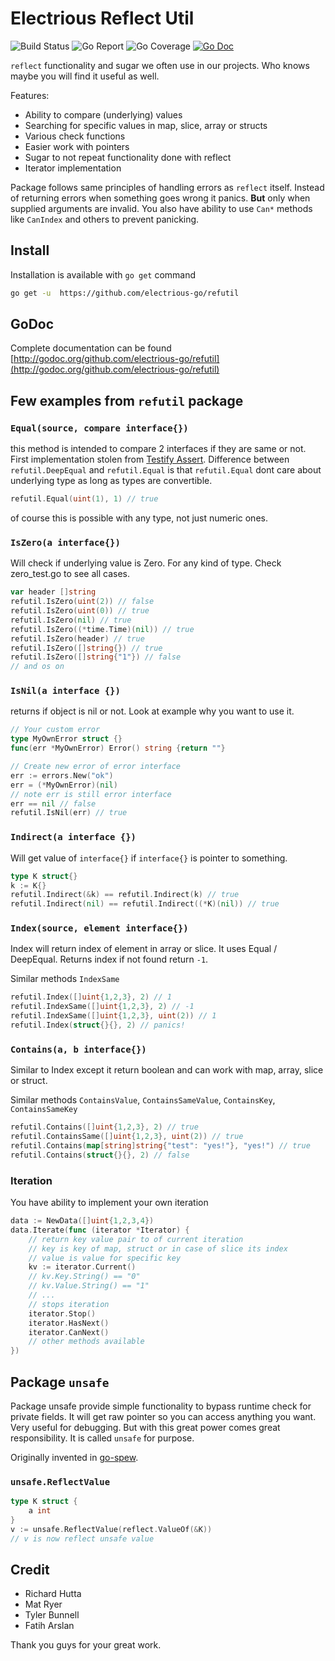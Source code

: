 # Electrious Reflect Util


![Build Status](https://img.shields.io/circleci/token/f25b550e8746acfe0d4f91ac8cfe857f1974f747/project/github/electrious-go/refutil/master.svg)
![Go Report](https://goreportcard.com/badge/github.com/electrious-go/refutil)
![Go Coverage](http://gocover.io/_badge/github.com/electrious-go/refutil)
[![Go Doc](https://godoc.org/github.com/electrious-go/refutil?status.svg)](http://godoc.org/github.com/electrious-go/refutil)

`reflect` functionality and sugar we often use in our projects.
Who knows maybe you will find it useful as well.

Features:

- Ability to compare (underlying) values
- Searching for specific values in map, slice, array or structs
- Various check functions
- Easier work with pointers
- Sugar to not repeat functionality done with reflect
- Iterator implementation

Package follows same principles of handling errors as `reflect` itself.
Instead of returning errors when something goes wrong it panics.
**But** only when supplied arguments are invalid. 
You also have ability to use `Can*` methods like `CanIndex` and others
to prevent panicking. 

## Install

Installation is available with `go get` command

```bash
go get -u  https://github.com/electrious-go/refutil
```

## GoDoc

Complete documentation can be found [http://godoc.org/github.com/electrious-go/refutil](http://godoc.org/github.com/electrious-go/refutil)

## Few examples from `refutil` package

### `Equal(source, compare interface{})`

this method is intended to compare 2 interfaces if they are same or not.
First implementation stolen from [Testify Assert](https://github.com/stretchr/testify/tree/master/assert).
Difference between `refutil.DeepEqual` and `refutil.Equal` is that `refutil.Equal`
dont care about underlying type as long as types are convertible.

```go
refutil.Equal(uint(1), 1) // true
```

of course this is possible with any type, not just numeric ones.

### `IsZero(a interface{})`

Will check if underlying value is Zero. For any kind of type. Check zero_test.go to see
all cases.

```go
var header []string
refutil.IsZero(uint(2)) // false
refutil.IsZero(uint(0)) // true
refutil.IsZero(nil) // true
refutil.IsZero((*time.Time)(nil)) // true
refutil.IsZero(header) // true
refutil.IsZero([]string{}) // true
refutil.IsZero([]string{"1"}) // false
// and os on
```

### `IsNil(a interface {})`

returns if object is nil or not. Look at example why you want to use it.

```go
// Your custom error
type MyOwnError struct {}
func(err *MyOwnError) Error() string {return ""}

// Create new error of error interface
err := errors.New("ok")
err = (*MyOwnError)(nil)
// note err is still error interface
err == nil // false
refutil.IsNil(err) // true
```

### `Indirect(a interface {})`

Will get value of `interface{}` if `interface{}` is pointer to something.

```go
type K struct{}
k := K{}
refutil.Indirect(&k) == refutil.Indirect(k) // true
refutil.Indirect(nil) == refutil.Indirect((*K)(nil)) // true
```

### `Index(source, element interface{})`

Index will return index of element in array or slice.
It uses Equal / DeepEqual. Returns index if not found return `-1`.

Similar methods `IndexSame`

```go
refutil.Index([]uint{1,2,3}, 2) // 1
refutil.IndexSame([]uint{1,2,3}, 2) // -1
refutil.IndexSame([]uint{1,2,3}, uint(2)) // 1
refutil.Index(struct{}{}, 2) // panics!
```

### `Contains(a, b interface{})`

Similar to Index except it return boolean and can work with map, array, slice or struct.

Similar methods `ContainsValue`, `ContainsSameValue`, `ContainsKey`, `ContainsSameKey`

```go
refutil.Contains([]uint{1,2,3}, 2) // true
refutil.ContainsSame([]uint{1,2,3}, uint(2)) // true
refutil.Contains(map[string]string{"test": "yes!"}, "yes!") // true
refutil.Contains(struct{}{}, 2) // false
```

### Iteration

You have ability to implement your own iteration

```go
data := NewData([]uint{1,2,3,4})
data.Iterate(func (iterator *Iterator) {
    // return key value pair to of current iteration
    // key is key of map, struct or in case of slice its index
    // value is value for specific key
    kv := iterator.Current()
    // kv.Key.String() == "0"
    // kv.Value.String() == "1"
    // ...
    // stops iteration
    iterator.Stop()
    iterator.HasNext()
    iterator.CanNext()
    // other methods available
})
```

## Package `unsafe`

Package unsafe provide simple functionality to bypass runtime check for private fields.
It will get raw pointer so you can access anything you want.
Very useful for debugging. But with this great power comes great responsibility.
It is called `unsafe` for purpose.

Originally invented in [go-spew](https://github.com/davecgh/go-spew).

### `unsafe.ReflectValue`

```go
type K struct {
    a int
}
v := unsafe.ReflectValue(reflect.ValueOf(&K))
// v is now reflect unsafe value
```

## Credit

- Richard Hutta
- Mat Ryer
- Tyler Bunnell
- Fatih Arslan

Thank you guys for your great work.
